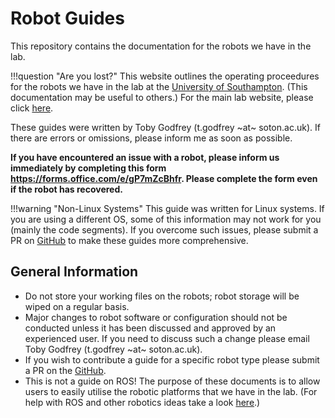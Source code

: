 # Robot Guides

This repository contains the documentation for the robots we have in the lab.

!!!question "Are you lost?"
    This website outlines the operating proceedures for the robots we have in the lab at the [University of Southampton](https://www.southampton.ac.uk/about/faculties-schools-departments/school-of-electronics-and-computer-sciencek). (This documentation may be useful to others.) For the main lab website, please click [here](https://sooratilab.com).

These guides were written by Toby Godfrey (t.godfrey ~at~ soton.ac.uk). If there are errors or omissions, please inform me as soon as possible.

**If you have encountered an issue with a robot, please inform us immediately by completing this form <https://forms.office.com/e/gP7mZcBhfr>. Please complete the form even if the robot has recovered.**

!!!warning "Non-Linux Systems"
    This guide was written for Linux systems. If you are using a different OS, some of this information may not work for you (mainly the code segments). If you overcome such issues, please submit a PR on [GitHub](https://github.com/sooratilab/robotguides/) to make these guides more comprehensive.

## General Information

- Do not store your working files on the robots; robot storage will be wiped on a regular basis.
- Major changes to robot software or configuration should not be conducted unless it has been discussed and approved by an experienced user. If you need to discuss such a change please email Toby Godfrey (t.godfrey ~at~ soton.ac.uk).
- If you wish to contribute a guide for a specific robot type please submit a PR on the [GitHub](https://github.com/sooratilab/robotguides/).
- This is not a guide on ROS! The purpose of these documents is to allow users to easily utilise the robotic platforms that we have in the lab. (For help with ROS and other robotics ideas take a look [here](https://automaticaddison.com/tutorials/).)
